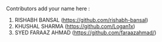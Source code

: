 Contributors add your name here :

1. RISHABH BANSAL (https://github.com/rishabh-bansal)
2. KHUSHAL SHARMA (https://github.com/Logan1x)
3. SYED FARAAZ AHMAD (https://github.com/faraazahmad/)
